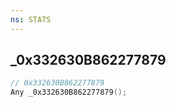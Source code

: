 ```yaml
---
ns: STATS
---
```

## _0x332630B862277879

```c
// 0x332630B862277879
Any _0x332630B862277879();
```

